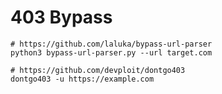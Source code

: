 # 403 Bypass

```
# https://github.com/laluka/bypass-url-parser
python3 bypass-url-parser.py --url target.com
```

```
# https://github.com/devploit/dontgo403
dontgo403 -u https://example.com
```
